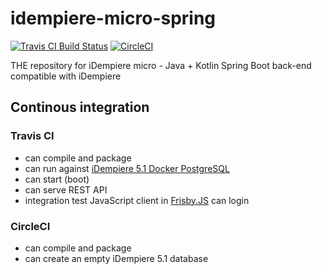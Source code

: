 # idempiere-micro-spring

[![Travis CI Build Status](https://travis-ci.org/iDempiere-micro/idempiere-micro-spring.svg?branch=master)](https://travis-ci.org/iDempiere-micro/idempiere-micro-spring) [![CircleCI](https://circleci.com/gh/iDempiere-micro/idempiere-micro-spring/tree/master.svg?style=svg)](https://circleci.com/gh/iDempiere-micro/idempiere-micro-spring/tree/master)

 THE repository for iDempiere micro - Java + Kotlin Spring Boot back-end compatible with iDempiere 

## Continous integration

### Travis CI

- can compile and package
- can run against [iDempiere 5.1 Docker PostgreSQL](https://github.com/longnan/ksys-idempiere-docker-pgsql-3.1)
- can start (boot)
- can serve REST API
- integration test JavaScript client in [Frisby.JS](https://www.frisbyjs.com/) can login

### CircleCI

- can compile and package
- can create an empty iDempiere 5.1 database
